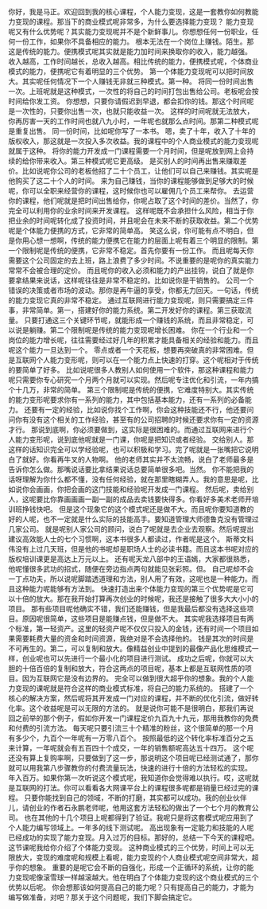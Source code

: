 你好，我是马正。欢迎回到我的核心课程，个人能力变现，这是一套教你如何教能力变现的课程。那当下的商业模式呢非常多，为什么要选择能力变现？
能力变现呢又有什么优势呢？其实能力变现呢并不是个新鲜事儿。你想想任何一份职业，任何一份工作，如果你不具备相应的能力。
根本无法在一个岗位上赚钱。陌生。那这是传统的能力。便携模式呢其实就是能力加时间来换取你的收入，能力越强。
收入越高，工作时间越长，总收入越高。相比传统的能力，便携模式呢，个体商业模式的能力，便携呢它有着明显的三个优势。
第一个体能力变现呢可以把时间放大。其实呢任何情况下一个人赚钱无非就三种模式。第一种。
将同一份时间出售一次。上班呢就是这种模式，一次性的将自己的时间打包出售给公司。老板呢会按时间给你发工资。
你想想，只要你请假迟到早退，都会扣你的钱。那这个时间呢是一次性的，只要你出售一次，也就只能收益一次。
这样的时间呢就无法放大，你再厉害一天的工作时间也就八九小时，一年呢也就那么点时间。那第二种模式呢是重复出售。
同一份时间，比如呢你写了一本书。
嗯，卖了十年，收入了十年的版权收入，那这就是一次投入多次收益。我的课程中的个人商业模式的能力变现呢就属于这种。
将你的能力开发成一门课程需要一个月时间，但是呢放到网上会持续的给你带来收入。第三种模式呢它更高级。
是买别人的时间再出售来赚取差价。比如说呢你公司的老板他招了二十个员工，让他们可以自己来赚钱。其实呢是他购买了这二十个人的时间。
来为自己赚钱，当你的课程能够做到足够大的时候呢，你可以全职来经营你的课程，这时候你也可以雇佣几个员工来帮你。
去运营你的课程，他们呢就是把时间出售给你，你呢占取了这个时间的差价。当然了，你完全可以利用你的业余时间来开发课程。
这样呢既不会承担什么风险，相当于你把业余的时间呢转化成了投资时间，并且呢会在未来不断的获取收益。第二个优势呢是个体能力便携的方式，它非常的简单高。
笑这么说，你可能有点不明白，但是你用心想一想啊，传统的能力便携它在能力的层面上呢有着三个明显的限制。第一个限制呢是传统的便携，它非常不稳定。首先你要有一份工作。
而且呢每天你需要这个公司固定的去上班，路上浪费了多少时间。不说重要的是呢你的真实能力常常不会被合理的定价。
而且呢你的收入必须和能力的产出挂钩，说白了就是你要拿结果来说话，这样呢往往是非常不稳定的。比如说你是干销售的。
公司一个错误的决策或者市场的波动。那你是再牛逼的享受，你都无力回天。一句话，传统的能力变现它真的非常不稳定。
通过互联网进行能力变现呢，则只需要搞定三件事，非常简单。第一，搭建好你的能力系统。第二开发好你的课程。第三获取流量。
只要打通这三个关键环节呢，就能形成一个赚钱的系统，而且非常稳定，可以说是躺赚。第二个限制呢是传统的能力变现呢增长困难。
你在一个行业和一个岗位的能力增长呢，往往需要经过好几年的积累才能具备相关的经验和能力。而且呢这个能力一旦达到一个。
零点或者一个天花板，想要再突破真的非常困难。但是互联网个人能力变形呢，则可以在一个能力点上快速的打穿。这个呢相对于传统的要简单了好多。
比如说呢很多人教别人如何使用一个软件，那这种课程和能力呢只需要你专心研究一个月两个月就可以实现。然后呢专注优化和引流，一年内搞个十几万，非常的简单。
第三个限制呢是传统的便携，它难度特别大。其实传统的能力变形呢要求你有一系列的能力，其中包括基本能力，还有一系列的必备能力。
还要有一定的经验，比如说你找个工作啊，你会这种技能还不行，他还要问问你有没有这个相关的工作经验，甚至有的公司招聘的时候还要求你有一定的资源才行。
那说到底啊，你必须要做到，这实际是很困难的。而通过互联网来进行个人能力变形呢，说到底他呢就是一门课，你呢是把知识或者经验。
交给别人。那这样的话知识完全可以学经验呢，也可以积极和学习。完了呢就是一张嘴把它说明白了就好。你看再牛叉的人物啊。
他的老师其实并不太流畅，说白了老师最多是告诉你怎么做。那嘴说话要比拿结果说话总要简单很多吧。当然。
你不能把我的话呀理解为你什么都不懂，没有任何经验，就在那里瞎糊弄人。我的意思是呢，比如说你会画画，你把会画的这门技能和经验呢开发成一门课程。
然后呢，卖给别人，这呢要比你靠画画画一副一副的成品去卖钱要快得多。你看好多美术老师开培训班挣钱快吧。
但是这个现象它的这个模式呢还是做不大。而且呢你要知道教的好的人呢，也不一定就是什么实际的技能高手。要知道管理大师德鲁克没有管理过几家公司。
就是呢别人家公司的顾问，说白了呢就是去企业去观察。然后呢提出建议高效能人士的七个习惯啊，这本书很多人都读过，作者呢是这个。
斯蒂文科伟没有上过几天班，但是他的书呢却是职场人士的必读书籍。而且这本书呢对应的版权培训课更是高达上万元以上。
还有呢天龙八部中的王语嫣，大家都很熟悉，他呢懂很多武功的招式，随便在旁边指点两句就能见张彩照。但。
自己呢却不会一丁点功夫，所以说呢脚踏透道理和方法，别人用了有效，这呢也是一种能力。而且这种能力呢能够有方法到。
快速打造出来个体能力变现的第三个优势呢是它可以十倍的放大。那在我开始打算再次创业的时候呢，我还是接触了很多大大小小的项目。
那有些项目呢他确实不错，我们还能赚钱，但是我最后都没有选择这些项目。原因呢很简单，这些项目是能赚点钱，但是做不大。
其实呢我选择项目有两个标准，第一轻资产。这里的轻资产呢不仅仅只投入的金钱，还有时间一个项目如果需要耗费大量的资金和时间资源，我绝对是不会选择他的。
钱是其次的时间是不可再生的。第二，可以复制和放大。像精益创业中提到的最像产品化思维模式一样，创业呢也可以先进行一个最小化的项目进行测试。
成功之后呢，你就可以大胆的十倍百倍的复制和放大，符合这两点的项目呢，基本上都是互联网性质的项目。因为互联网它是没有边界的。
完全可以做到很大超乎你的想象。我的个人能力变现的课呢就是符合这样的商业模式标准，将自己的能力系统的。
搭建了一个核心的解决方案，然后呢将其开发成一门对应的课程，并不断的优化引流，做好转化率。这个收益呢是可以无限的方法的。
就是说你可能不是很明白，那我们再说回之前举的那个例子，假如你开发一门课程定价九百九十九元，那用我教你的免费和付费的引流方法。
每天呢只要引流三十个精准的粉丝，这个很简单的那一个月有多少个，九百个一年呢有一万零八百个。
按照最低的这个转化率标准百分之五来计算，一年呢就会有五百四十个成交，一年的销售额呢高达五十四万。
这个呢还没有算上复购率啊，只要做到了这一步，那说明这个项目呢已经测试通了，那你就可以用我第八步骤教你的付费流量玩法，快速的进行十倍的方法轻松的实现。
年入百万。如果你第一次听说这个模式呢，我知道你会觉得难以执行。哎，这呢就是互联网的打法。你可以看看各大网课平台上的课程很多呢都是销量已经过完的课程。
只要你能找到自己的领域，不断的打磨，其实都可以成功。我的创业伙伴儿，请创业的作者石永鹏老师呢，他用这套方法轻松的做出了一个七个月的教育公司。
也在其他的十几个项目上呢都得到了验证。我呢只是将这套模式呢应用到了个人能力编写领域上。一年多的线下测试呢。
高出现象有一定能力和技能的人呢已经成功的实现了能力变现。月入过万的目标。那好的，总结一下今天的课程吧。这节课呢我给你介绍了个体能力变现。
这种商业模式的三个优势，时间上可以无限放大，变现的难度呢和规模上看呢，能力变现的个人商业模式呢空间非常大，超乎你的想象。
重要的是呢它会不断的自强化，形成一个正循环的系统，让你的能力变现呢像滚雪球一样越滚越大。他在明白了个体能力变现的这个商业模式的三个优势以后呢。
你会想那该如何提高自己的能力呢？只有提高自己的能力，才能为编写做准备，对吧？那关于这个问题呢，我们下脚会搞定它。